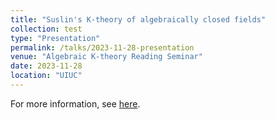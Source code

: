 ```yaml
---
title: "Suslin's K-theory of algebraically closed fields"
collection: test
type: "Presentation"
permalink: /talks/2023-11-28-presentation
venue: "Algebraic K-theory Reading Seminar"
date: 2023-11-28
location: "UIUC"
---
```


For more information, see [here](https://jiantongliu.github.io/597K/). 
